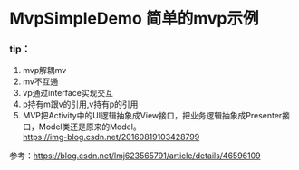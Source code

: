 # MvpSimpleDemo 简单的mvp示例
### tip：
 1. mvp解耦mv<br>
 2. mv不互通<br>
 3. vp通过interface实现交互<br>
 4. p持有m跟v的引用,v持有p的引用<br>
 5. MVP把Activity中的UI逻辑抽象成View接口，把业务逻辑抽象成Presenter接口，Model类还是原来的Model。<br>
 https://img-blog.csdn.net/20160819103428799

参考：https://blog.csdn.net/lmj623565791/article/details/46596109
